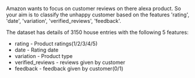 Amazon wants to focus on customer reviews on there alexa product. 
So your aim is to classify the unhappy customer based on the features 'rating', 'date', 'variation', 'verified_reviews', 'feedback'.


The dataset has details of 3150 house entries with the following 5 features:
- rating - Product ratings(1/2/3/4/5)
- date -	Rating date
- variation	- Product type
- verified_reviews -	reviews given by customer
- feedback - feedback given by customer(0/1)

